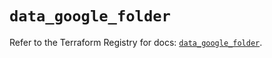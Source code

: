 # `data_google_folder`

Refer to the Terraform Registry for docs: [`data_google_folder`](https://registry.terraform.io/providers/hashicorp/google/5.41.0/docs/data-sources/folder).
